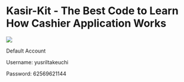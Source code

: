 # Kasir-Kit - The Best Code to Learn How Cashier Application Works
<img src="https://kasirkit.github.io/img/mb2.png">
<p>Default Account</p>
<p>Username: yusriltakeuchi</p>
<p>Password: 62569621144</p>
